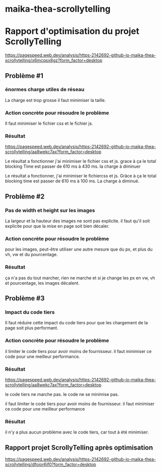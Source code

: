 # maika-thea-scrollytelling
# Rapport d'optimisation du projet ScrollyTelling
https://pagespeed.web.dev/analysis/https-2142692-github-io-maika-thea-scrollytelling/x6mcqsx8gz?form_factor=desktop


## Problème #1
### énormes charge utiles de réseau
La charge est trop grosse il faut minimiser la taille.

### Action concrète pour résoudre le problème
Il faut minimiser le fichier css et le fichier js.

### Résultat

https://pagespeed.web.dev/analysis/https-2142692-github-io-maika-thea-scrollytelling/aa8wekc7ax?form_factor=desktop

Le résultat a fonctionner j'ai minimiser le fichier css et js. grace à ça le total blocking Time est passer de 610 ms à 430 ms. la charge à diminuer


Le résultat a fonctionner, j'ai minimiser le fichiercss et js. Grâce à ça le total blocking time est passer de 610 ms à 100 ms. La charge à diminué.


## Problème #2
### Pas de width et height sur les images
La largeur et la hauteur des images ne sont pas explicite. il faut qu'il soit explicite pour que la mise en page soit bien décaler.

### Action concrète pour résoudre le problème
pour les images, peut-être utiliser une autre mesure que du px, et plus du vh, vw et du pourcentage.

### Résultat

ça n'a pas du tout marcher, rien ne marche et si je change les px en vw, vh et pourcentage, les images décalent.

## Problème #3
### Impact du code tiers
Il faut réduire cette impact du code tiers pour que les chargement de la page soit plus performant.

### Action concrète pour résoudre le problème

il limiter le code tiers pour avoir moins de fournisseur. il faut minimiser ce code pour une meilleur performance.

### Résultat
https://pagespeed.web.dev/analysis/https-2142692-github-io-maika-thea-scrollytelling/aa8wekc7ax?form_factor=desktop

le code tiers ne marche pas. le code ne se minimise pas.

il faut limiter le code tiers pour avoir moins de fournisseur. il faut minimiser ce code pour une meilleur performance

### Résultat

il n'y a plus aucun problème avec le code tiers, car tout à été minimiser.


## Rapport projet ScrollyTelling après optimisation

https://pagespeed.web.dev/analysis/https-2142692-github-io-maika-thea-scrollytelling/dfoior6jf0?form_factor=desktop

